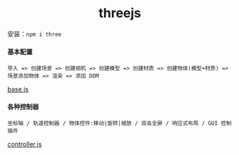 # <center>threejs</center>

安装：`npm i three`

#### 基本配置

```
导入 => 创建场景 => 创建相机 => 创建模型 => 创建材质 => 创建物体(模型+材质) => 场景添加物体 => 渲染 => 添加 DOM
```

[base.js](./base.js)

#### 各种控制器

```
坐标轴 / 轨道控制器 / 物体控件:移动|旋转|缩放 / 双击全屏 / 响应式布局 / GUI 控制插件
```

[controller.js](./controller.js)

